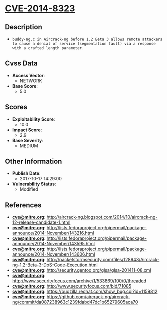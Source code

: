 
# [CVE-2014-8323](https://cve.mitre.org/cgi-bin/cvename.cgi?name=CVE-2014-8323)

## Description

- `buddy-ng.c in Aircrack-ng before 1.2 Beta 3 allows remote attackers to cause a denial of service (segmentation fault) via a response with a crafted length parameter.`

## Cvss Data

- **Access Vector**:
  - NETWORK
- **Base Score**:
  - 5.0

## Scores

- **Exploitability Score**:
  - 10.0
- **Impact Score**:
  - 2.9
- **Base Severity**:
  - MEDIUM

## Other Information

- **Publish Date**:
  - 2017-10-17 14:29:00
- **Vulnerability Status**:
  - Modified

## References

- **cve@mitre.org**: http://aircrack-ng.blogspot.com/2014/10/aircrack-ng-12-release-candidate-1.html
- **cve@mitre.org**: http://lists.fedoraproject.org/pipermail/package-announce/2014-November/143216.html
- **cve@mitre.org**: http://lists.fedoraproject.org/pipermail/package-announce/2014-November/143595.html
- **cve@mitre.org**: http://lists.fedoraproject.org/pipermail/package-announce/2014-November/143606.html
- **cve@mitre.org**: http://packetstormsecurity.com/files/128943/Aircrack-ng-1.2-Beta-3-DoS-Code-Execution.html
- **cve@mitre.org**: http://security.gentoo.org/glsa/glsa-201411-08.xml
- **cve@mitre.org**: http://www.securityfocus.com/archive/1/533869/100/0/threaded
- **cve@mitre.org**: http://www.securityfocus.com/bid/71085
- **cve@mitre.org**: https://bugzilla.redhat.com/show_bug.cgi?id=1159812
- **cve@mitre.org**: https://github.com/aircrack-ng/aircrack-ng/commit/da087238963c1239fdabd47dc1b65279605aca70
